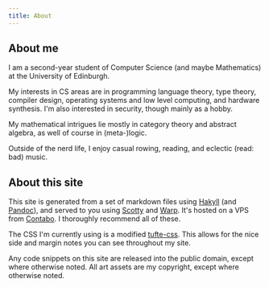 ```yaml
---
title: About
---
```


## About me
I am a second-year student of
Computer Science
(and maybe Mathematics)
at the University of Edinburgh.

My interests in CS areas are in
programming language theory,
type theory,
compiler design,
operating systems and low level computing,
and hardware synthesis.
I'm also interested in security,
though mainly as a hobby.

My mathematical intrigues lie mostly in
category theory
and abstract algebra,
as well of course in (meta-)logic.

Outside of the nerd life,
I enjoy casual rowing,
reading,
and eclectic (read: bad) music.


## About this site
This site is generated
from a set of markdown files using
[Hakyll](https://jaspervdj.be/hakyll/)
(and [Pandoc](https://pandoc.org/)),
and served to you using
[Scotty](https://hackage.haskell.org/package/scotty) and
[Warp](https://hackage.haskell.org/package/warp).
It's hosted on a VPS from
[Contabo](https://contabo.com).
I thoroughly recommend all of these.

The CSS I'm currently using is
a modified
[tufte-css](https://edwardtufte.github.io/tufte-css/).
This allows for the nice side and margin notes
you can see throughout my site.

Any code snippets on this site are
released into the public domain,
except where otherwise noted.
All art assets are my copyright,
except where otherwise noted.

